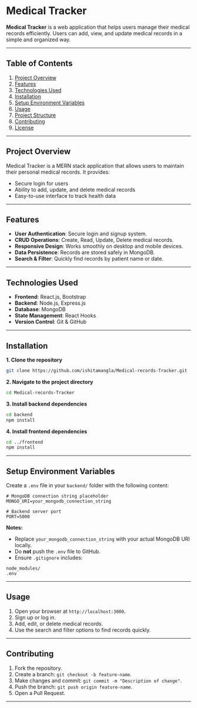 # Medical Tracker

**Medical Tracker** is a web application that helps users manage their medical records efficiently.
Users can add, view, and update medical records in a simple and organized way.

---

## Table of Contents

1. [Project Overview](#project-overview)
2. [Features](#features)
3. [Technologies Used](#technologies-used)
4. [Installation](#installation)
5. [Setup Environment Variables](#setup-environment-variables)
6. [Usage](#usage)
7. [Project Structure](#project-structure)
8. [Contributing](#contributing)
9. [License](#license)

---

## Project Overview

Medical Tracker is a MERN stack application that allows users to maintain their personal medical records. It provides:

* Secure login for users
* Ability to add, update, and delete medical records
* Easy-to-use interface to track health data

---

## Features

* **User Authentication**: Secure login and signup system.
* **CRUD Operations**: Create, Read, Update, Delete medical records.
* **Responsive Design**: Works smoothly on desktop and mobile devices.
* **Data Persistence**: Records are stored safely in MongoDB.
* **Search & Filter**: Quickly find records by patient name or date.

---

## Technologies Used

* **Frontend**: React.js, Bootstrap
* **Backend**: Node.js, Express.js
* **Database**: MongoDB
* **State Management**: React Hooks
* **Version Control**: Git & GitHub

---

## Installation

**1. Clone the repository**

```bash
git clone https://github.com/ishitamangla/Medical-records-Tracker.git
```

**2. Navigate to the project directory**

```bash
cd Medical-records-Tracker
```

**3. Install backend dependencies**

```bash
cd backend
npm install
```

**4. Install frontend dependencies**

```bash
cd ../frontend
npm install
```

---

## Setup Environment Variables

Create a `.env` file in your `backend/` folder with the following content:

```env
# MongoDB connection string placeholder
MONGO_URI=your_mongodb_connection_string

# Backend server port
PORT=5000
```

**Notes:**

* Replace `your_mongodb_connection_string` with your actual MongoDB URI locally.
* Do **not** push the `.env` file to GitHub.
* Ensure `.gitignore` includes:

```text
node_modules/
.env
```

---

## Usage

1. Open your browser at `http://localhost:3000`.
2. Sign up or log in.
3. Add, edit, or delete medical records.
4. Use the search and filter options to find records quickly.

---


## Contributing

1. Fork the repository.
2. Create a branch: `git checkout -b feature-name`.
3. Make changes and commit: `git commit -m "Description of change"`.
4. Push the branch: `git push origin feature-name`.
5. Open a Pull Request.

---

